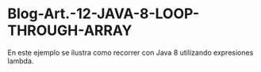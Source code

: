 # Blog-Art.-12-JAVA-8-LOOP-THROUGH-ARRAY

En este ejemplo se ilustra como recorrer con Java 8 utilizando expresiones lambda.

